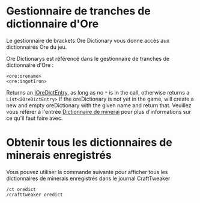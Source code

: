 # Gestionnaire de tranches de dictionnaire d'Ore

Le gestionnaire de brackets Ore Dictionary vous donne accès aux dictionnaires Ore du jeu.

Ore Dictionarys est référencé dans le gestionnaire de tranches de dictionnaire d'Ore :

```zenscript
<ore:orename>
<ore:ingotIron>
```

Returns an [IOreDictEntry](/Vanilla/OreDict/IOreDictEntry/), as long as no `*` is in the call, otherwise returns a `List<IOreDictEntry>` If the oreDictionary is not yet in the game, will create a new and empty oreDictionary with the given name and return that. Veuillez vous référer à l'entrée [Dictionnaire de minerai](/Vanilla/OreDict/IOreDictEntry/) pour plus d'informations sur ce qu'il faut faire avec.

# Obtenir tous les dictionnaires de minerais enregistrés

Vous pouvez utiliser la commande suivante pour afficher tous les dictionnaires de minerais enregistrés dans le journal CraftTweaker

    /ct oredict
    /crafttweaker oredict